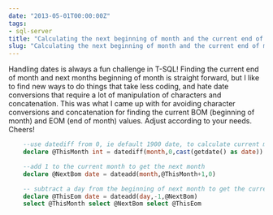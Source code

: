 ```yaml
---
date: "2013-05-01T00:00:00Z"
tags:
- sql-server
title: "Calculating the next beginning of month and the current end of month"
slug: "Calculating the next beginning of month and the current end of month"
---
```


Handling dates is always a fun challenge in T-SQL! Finding the current end of month and next months beginning of month is straight forward, but I like to find new ways to do things that take less coding, and hate date conversions that require a lot of manipulation of characters and concatenation. This was what I came up with for avoiding character conversions and concatenation for finding the current BOM (beginning of month) and EOM (end of month) values. Adjust according to your needs. Cheers!

```sql
    --use datediff from 0, ie default 1900 date, to calculate current months as int
    declare @ThisMonth int = datediff(month,0,cast(getdate() as date))

    --add 1 to the current month to get the next month
    declare @NextBom date = dateadd(month,@ThisMonth+1,0)

    -- subtract a day from the beginning of next month to get the current end of month, without worrying about 28, 30, or 31 days.
    declare @ThisEom date = dateadd(day,-1,@NextBom)
    select @ThisMonth select @NextBom select @ThisEom
```
